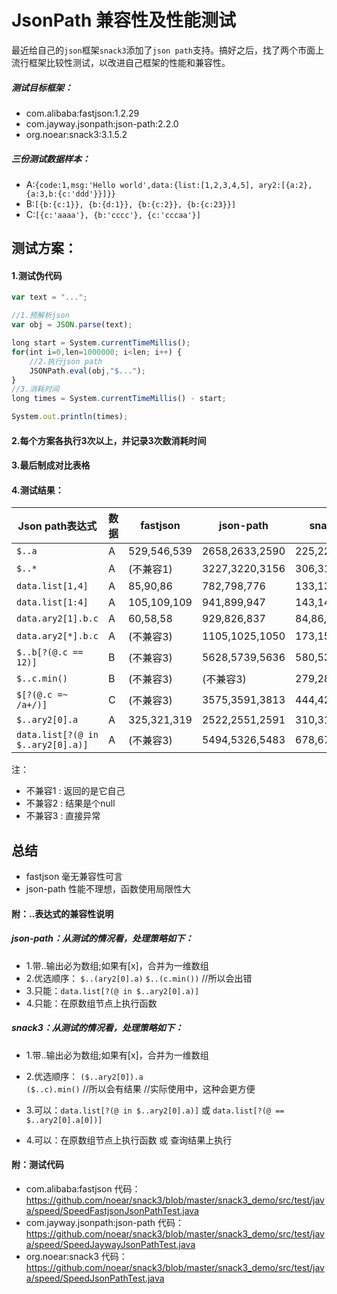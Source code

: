 # JsonPath 兼容性及性能测试

最近给自己的`json`框架`snack3`添加了`json path`支持。搞好之后，找了两个市面上流行框架比较性测试，以改进自己框架的性能和兼容性。

##### 测试目标框架：
* com.alibaba:fastjson:1.2.29
* com.jayway.jsonpath:json-path:2.2.0
* org.noear:snack3:3.1.5.2

##### 三份测试数据样本：
* A:`{code:1,msg:'Hello world',data:{list:[1,2,3,4,5], ary2:[{a:2},{a:3,b:{c:'ddd'}}]}}`
* B:`[{b:{c:1}}, {b:{d:1}}, {b:{c:2}}, {b:{c:23}}]`
* C:`[{c:'aaaa'}, {b:'cccc'}, {c:'cccaa'}]`

## 测试方案：
#### 1.测试伪代码
```javascript
var text = "...";

//1.预解析json
var obj = JSON.parse(text);

long start = System.currentTimeMillis();
for(int i=0,len=1000000; i<len; i++) {
    //2.执行json path
    JSONPath.eval(obj,"$..."); 
}
//3.消耗时间
long times = System.currentTimeMillis() - start;

System.out.println(times);
```
#### 2.每个方案各执行3次以上，并记录3次数消耗时间
#### 3.最后制成对比表格

#### 4.测试结果：

| Json path表达式 | 数据 | fastjson | json-path | snack3 |
| --- | --- | ---| --- | --- |
| `$..a` | A | 529,546,539 | 2658,2633,2590 | 225,225,232 |
| `$..*` | A | (不兼容1) | 3227,3220,3156 | 306,315,325 |
| `data.list[1,4]` | A | 85,90,86 | 782,798,776 | 133,137,131 |
| `data.list[1:4]` | A | 105,109,109 | 941,899,947 | 143,145,146 |
| `data.ary2[1].b.c` | A | 60,58,58 | 929,826,837 | 84,86,80 |
| `data.ary2[*].b.c` | A | (不兼容3) | 1105,1025,1050 | 173,152,155 |
| `$..b[?(@.c == 12)]` | B | (不兼容3) | 5628,5739,5636 | 580,535,532 |
| `$..c.min()` | B | (不兼容3) | (不兼容3) | 279,282,285 |
| `$[?(@.c =~ /a+/)]` | C | (不兼容3) | 3575,3591,3813 | 444,423,429 |
| `$..ary2[0].a` | A | 325,321,319 | 2522,2551,2591 | 310,311,314 |
| `data.list[?(@ in $..ary2[0].a)]` | A | (不兼容3) | 5494,5326,5483 | 678,674,667 |
注：
* 不兼容1 : 返回的是它自己
* 不兼容2 : 结果是个null
* 不兼容3 : 直接异常

## 总结

* fastjson 毫无兼容性可言
* json-path 性能不理想，函数使用局限性大

#### 附：..表达式的兼容性说明
##### json-path：从测试的情况看，处理策略如下：

* 1.带..输出必为数组;如果有[x]，合并为一维数组
* 2.优选顺序：
`$..(ary2[0].a)` 
`$..(c.min())`   //所以会出错
* 3.只能：`data.list[?(@ in $..ary2[0].a)]`
* 4.只能：在原数组节点上执行函数

##### snack3：从测试的情况看，处理策略如下：

* 1.带..输出必为数组;如果有[x]，合并为一维数组
* 2.优选顺序：
  `($..ary2[0]).a`    
  `($..c).min()`  //所以会有结果 //实际使用中，这种会更方便
* 3.可以：`data.list[?(@ in $..ary2[0].a)]` 或 `data.list[?(@ == $..ary2[0].a[0])]`

* 4.可以：在原数组节点上执行函数 或 查询结果上执行

#### 附：测试代码

* com.alibaba:fastjson 代码：https://github.com/noear/snack3/blob/master/snack3_demo/src/test/java/speed/SpeedFastjsonJsonPathTest.java
* com.jayway.jsonpath:json-path  代码：https://github.com/noear/snack3/blob/master/snack3_demo/src/test/java/speed/SpeedJaywayJsonPathTest.java
* org.noear:snack3  代码：https://github.com/noear/snack3/blob/master/snack3_demo/src/test/java/speed/SpeedJsonPathTest.java